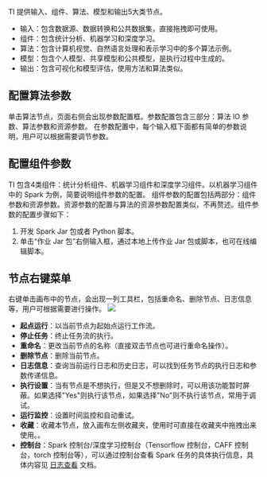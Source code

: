 TI 提供输入、组件、算法、模型和输出5大类节点。
- 输入：包含数据源、数据转换和公共数据集，直接拖拽即可使用。
- 组件：包含统计分析、机器学习和深度学习。
- 算法：包含计算机视觉、自然语言处理和表示学习中的多个算法示例。
- 模型：包含个人模型、共享模型和公共模型，是执行过程中生成的。
- 输出：包含可视化和模型评估，使用方法和算法类似。 

## 配置算法参数
单击算法节点，页面右侧会出现参数配置框。参数配置包含三部分：算法 IO 参数、算法参数和资源参数。
在参数配置中，每个输入框下面都有简单的参数说明，用户可以根据需要调节参数。

## 配置组件参数
TI 包含4类组件：统计分析组件、机器学习组件和深度学习组件。以机器学习组件中的 Spark 为例，简要说明组件参数的配置。
组件参数的配置包括两部分：组件参数和资源参数。资源参数的配置与算法的资源参数配置类似，不再赘述。组件参数的配置步骤如下：
 1. 开发 Spark Jar 包或者 Python 脚本。
 2. 单击“作业 Jar 包”右侧输入框，通过本地上传作业 Jar 包或脚本，也可在线编辑脚本。

## 节点右键菜单
右键单击画布中的节点，会出现一列工具栏，包括重命名、删除节点、日志信息等，用户可根据需要进行操作。
![](https://main.qcloudimg.com/raw/acd20ba557deb2b100c9714f87ec4411.png)
- **起点运行**：以当前节点为起始点运行工作流。
- **停止任务**：终止任务流的执行。
- **重命名**：更改当前节点的名称（直接双击节点也可进行重命名操作）。
- **删除节点**：删除当前节点。
- **日志信息**：查询当前运行日志和历史日志，可以找到任务节点的执行日志和参数传递信息。
- **执行设置**：当有节点是不想执行，但是又不想删除时，可以用该功能暂时屏蔽。如果选择"Yes"则执行该节点，如果选择"No"则不执行该节点，常用于调试。
- **运行监控**：设置时间监控和自动重试。
- **收藏**：收藏本节点，放入画布左侧收藏夹，使用时可直接在收藏夹中拖拽出来使用。。
- **控制台**：Spark 控制台/深度学习控制台（Tensorflow 控制台，CAFF 控制台，torch 控制台等），可以通过控制台查看 Spark 任务的具体执行信息，具体内容见 [日志查看](https://cloud.tencent.com/document/product/851/17079) 文档。
